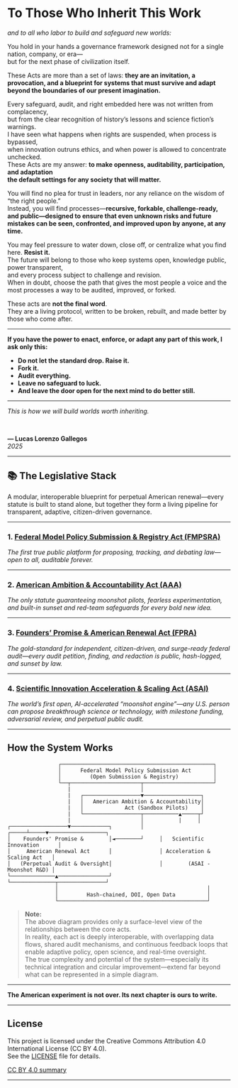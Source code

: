 # To Those Who Inherit This Work

*and to all who labor to build and safeguard new worlds:*

You hold in your hands a governance framework designed not for a single nation, company, or era—  
but for the next phase of civilization itself.

These Acts are more than a set of laws: **they are an invitation, a provocation, and a blueprint for systems that must survive and adapt beyond the boundaries of our present imagination.**

Every safeguard, audit, and right embedded here was not written from complacency,  
but from the clear recognition of history’s lessons and science fiction’s warnings.  
I have seen what happens when rights are suspended, when process is bypassed,  
when innovation outruns ethics, and when power is allowed to concentrate unchecked.  
These Acts are my answer: **to make openness, auditability, participation, and adaptation  
the default settings for any society that will matter.**

You will find no plea for trust in leaders, nor any reliance on the wisdom of “the right people.”  
Instead, you will find processes—**recursive, forkable, challenge-ready, and public—designed to ensure that even unknown risks and future mistakes can be seen, confronted, and improved upon by anyone, at any time.**

You may feel pressure to water down, close off, or centralize what you find here. **Resist it.**  
The future will belong to those who keep systems open, knowledge public, power transparent,  
and every process subject to challenge and revision.  
When in doubt, choose the path that gives the most people a voice and the most processes a way to be audited, improved, or forked.

These acts are **not the final word**.  
They are a living protocol, written to be broken, rebuilt, and made better by those who come after.

---

**If you have the power to enact, enforce, or adapt any part of this work, I ask only this:**

- **Do not let the standard drop. Raise it.**  
- **Fork it.**  
- **Audit everything.**  
- **Leave no safeguard to luck.**  
- **And leave the door open for the next mind to do better still.**

---

*This is how we will build worlds worth inheriting.*

<br>

**— Lucas Lorenzo Gallegos**  
*2025*



---

## 📚 The Legislative Stack

A modular, interoperable blueprint for perpetual American renewal—every statute is built to stand alone, but together they form a living pipeline for transparent, adaptive, citizen-driven governance.

---

### 1. [Federal Model Policy Submission & Registry Act (FMPSRA)](https://github.com/Gallegos-5/FMPSRA-draft-lucas-2025)
*The first true public platform for proposing, tracking, and debating law—open to all, auditable forever.*

---

### 2. [American Ambition & Accountability Act (AAA)](https://github.com/Gallegos-5/AAA-draft-lucas-2025)
*The only statute guaranteeing moonshot pilots, fearless experimentation, and built-in sunset and red-team safeguards for every bold new idea.*

---

### 3. [Founders’ Promise & American Renewal Act (FPRA)](https://github.com/Gallegos-5/FPRA-draft-lucas-2025)
*The gold-standard for independent, citizen-driven, and surge-ready federal audit—every audit petition, finding, and redaction is public, hash-logged, and sunset by law.*

---

### 4. [Scientific Innovation Acceleration & Scaling Act (ASAI)](https://github.com/Gallegos-5/ASAI-draft-lucas-2025)
*The world’s first open, AI-accelerated “moonshot engine”—any U.S. person can propose breakthrough science or technology, with milestone funding, adversarial review, and perpetual public audit.*

---

##  How the System Works

                    ┌────────────────────────────────────────────────┐
                    │      Federal Model Policy Submission Act       │
                    │         (Open Submission & Registry)           │
                    └──┬──────────────────────┬──────────────────────┘
                       |                      │
                       |   ┌──────────────────▼──────────────────┐
                       |   │   American Ambition & Accountability│
                       |   │             Act (Sandbox Pilots)    │
                       |   └──────────────────┬───────────▲─────┬┘
                       |                      │           |     │
    ┌──────────────────▼────────────┐         │     ┌─────┴─────▼──────────────────┐
    │    Founders' Promise &        │◄────────┘     │   Scientific Innovation      │
    │     American Renewal Act      │               │ Acceleration & Scaling Act   │
    │   (Perpetual Audit & Oversight│               │        (ASAI - Moonshot R&D) │
    └──────────────▲────────────────┘               └──────────────┬───────────────┘
                   │                                               │
                   │         Hash-chained, DOI, Open Data          │
                   └───────────────────────────────────────────────┘
> **Note:**  
> The above diagram provides only a surface-level view of the relationships between the core acts.  
> In reality, each act is deeply interoperable, with overlapping data flows, shared audit mechanisms, and continuous feedback loops that enable adaptive policy, open science, and real-time oversight.  
> The true complexity and potential of the system—especially its technical integration and circular improvement—extend far beyond what can be represented in a simple diagram.

---

**The American experiment is not over. Its next chapter is ours to write.**

---
## License

This project is licensed under the Creative Commons Attribution 4.0 International License (CC BY 4.0).  
See the [LICENSE](./LICENSE) file for details.

[CC BY 4.0 summary](https://creativecommons.org/licenses/by/4.0/)

---
